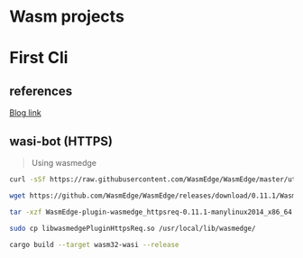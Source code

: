 # Wasm projects

# First Cli

## references
[Blog link](https://blog.ediri.io/lets-build-a-cli-in-rust)

## wasi-bot (HTTPS)
> Using wasmedge

```bash
curl -sSf https://raw.githubusercontent.com/WasmEdge/WasmEdge/master/utils/install.sh | sudo bash -s -- -p /usr/local

wget https://github.com/WasmEdge/WasmEdge/releases/download/0.11.1/WasmEdge-plugin-wasmedge_httpsreq-0.11.1-manylinux2014_x86_64.tar.gz\n

tar -xzf WasmEdge-plugin-wasmedge_httpsreq-0.11.1-manylinux2014_x86_64.tar.gz

sudo cp libwasmedgePluginHttpsReq.so /usr/local/lib/wasmedge/

cargo build --target wasm32-wasi --release
```
